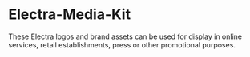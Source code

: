 # Electra-Media-Kit
These Electra logos and brand assets can be used for display in online services, retail establishments, press or other promotional purposes.
